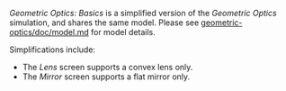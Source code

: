 _Geometric Optics: Basics_ is a simplified version of the _Geometric Optics_ simulation, and shares the same model. Please see [geometric-optics/doc/model.md](https://github.com/phetsims/geometric-optics/blob/master/doc/model.md) for model details.

Simplifications include:

* The _Lens_ screen supports a convex lens only.
* The _Mirror_ screen supports a flat mirror only.
